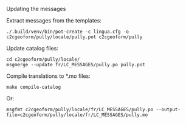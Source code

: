 Updating the messages

Extract messages from the templates:

    ./.build/venv/bin/pot-create -c lingua.cfg -o c2cgeoform/pully/locale/pully.pot c2cgeoform/pully

Update catalog files:

    cd c2cgeoform/pully/locale/
    msgmerge --update fr/LC_MESSAGES/pully.po pully.pot

Compile translations to *.mo files:

    make compile-catalog

Or:

    msgfmt c2cgeoform/pully/locale/fr/LC_MESSAGES/pully.po --output-file=c2cgeoform/pully/locale/fr/LC_MESSAGES/pully.mo
